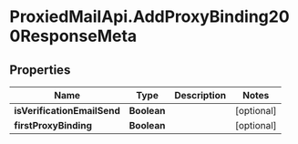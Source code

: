 # ProxiedMailApi.AddProxyBinding200ResponseMeta

## Properties

Name | Type | Description | Notes
------------ | ------------- | ------------- | -------------
**isVerificationEmailSend** | **Boolean** |  | [optional] 
**firstProxyBinding** | **Boolean** |  | [optional] 



